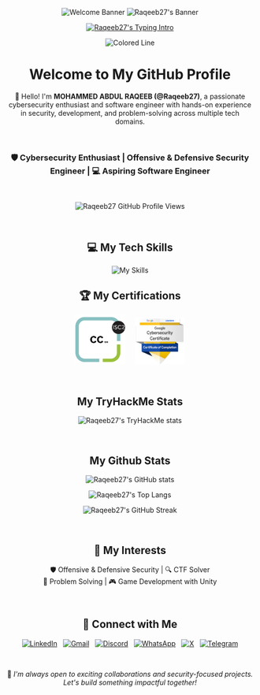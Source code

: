 <div align="center">

<p>

![Welcome Banner](https://capsule-render.vercel.app/api?type=soft&color=gradient&height=110&section=header&text=Welcome!&fontSize=55&fontColor=ffffff "Welcome Banner")
![Raqeeb27's Banner](https://capsule-render.vercel.app/api?type=waving&color=0:FF5733,100:000000&height=150&section=header&text=Mohammed+Abdul+Raqeeb%20👨‍💻&fontSize=35&fontColor=ffffff&animation=fadeIn "Raqeeb27's Banner")

</p>

[![Raqeeb27's Typing Intro](https://readme-typing-svg.herokuapp.com?size=25&duration=4000&width=475&lines=Cybersecurity+Enthusiast;ISC²+Certified+in+Cybersecurity;Aspiring+Software+Engineer "Raqeeb27's Typing Intro")](https://git.io/typing-svg)

<img src="https://raw.githubusercontent.com/andreasbm/readme/master/assets/lines/colored.png" alt="Colored Line" />  

# Welcome to My GitHub Profile

👋 Hello! I'm **MOHAMMED ABDUL RAQEEB (@Raqeeb27)**, a passionate cybersecurity enthusiast and software engineer with hands-on experience in security, development, and problem-solving across multiple tech domains.   

<br>

### **🛡️ Cybersecurity Enthusiast | Offensive & Defensive Security Engineer | 💻 Aspiring Software Engineer**  

<br>

![Raqeeb27 GitHub Profile Views](https://komarev.com/ghpvc/?username=Raqeeb27&label=RAQEEB27+PROFILE+VIEWS&style=for-the-badge&abbreviated=true "Raqeeb27's Profile Views")  

<br>

## ‍💻 My Tech Skills

![My Skills](https://skillicons.dev/icons?i=windows,linux,vscode,vim,py,bash,c,cpp,cs,markdown,unity,html,git,mysql,django,firebase,linkedin,discord,&perline=6 "Raqeeb27's Skills")

## 🏆 My Certifications

<p>
    <img src="./assets/icons/ISC2_CC-Badge.png" alt="ISC2_CC-Badge" width="20%">&nbsp;&nbsp;&nbsp;&nbsp;
    <img src="./assets/icons/Google_Cybersecurity_Professional_Certificate-Badge.png" alt="Google_Cybersecurity_Professional_Certificate-Badge" width="20%">
</p>

<br>

## My TryHackMe Stats

![Raqeeb27's TryHackMe stats](https://tryhackme-badges.s3.amazonaws.com/Raqeeb27.png "Raqeeb27's TryHackMe stats")

<br>

## My Github Stats

![Raqeeb27's GitHub stats](https://github-readme-stats.vercel.app/api?username=Raqeeb27&show_icons=true&theme=radical&hide_border=true "Raqeeb27's GitHub stats")

![Raqeeb27's Top Langs](https://github-readme-stats.vercel.app/api/top-langs/?username=Raqeeb27&layout=compact&theme=radical&hide_border=true "Raqeeb27's Top Langs")

![Raqeeb27's GitHub Streak](https://github-readme-streak-stats.herokuapp.com/?user=Raqeeb27&theme=radical&hide_border=true "Raqeeb27's GitHub Streak")

<br>

## 🌱 My Interests

🛡️ Offensive & Defensive Security | 🔍 CTF Solver  
🧩 Problem Solving | 🎮 Game Development with Unity  

<br>

## 🔗 Connect with Me

[![LinkedIn](https://custom-icon-badges.demolab.com/badge/Raqeeb27-0A66C2?logo=linkedin-white&logoColor=fff&style=for-the-badge)](https://www.linkedin.com/in/raqeeb27 "Raqeeb27-LinkedIn")&nbsp;&nbsp;
[![Gmail](https://img.shields.io/badge/Raqeeb2709-D14836?logo=gmail&logoColor=white&style=for-the-badge)](mailto:raqeeb2709@gmail.com "Raqeeb2709-Gmail")&nbsp;&nbsp;
[![Discord](https://img.shields.io/badge/RAQEEB27-%235865F2.svg?&logo=discord&logoColor=white&style=for-the-badge)](https://discord.com/users/Raqeeb35#4863 "Raqeeb27-Discord")&nbsp;&nbsp;
[![WhatsApp](https://img.shields.io/badge/Raqeeb-25D366?logo=whatsapp&logoColor=white&style=for-the-badge)](https://api.whatsapp.com/send/?phone=9848524210&text=Hi+Raqeeb27!+I+just+visited+your+Github+profile+and+I%27m+interested+in+connecting+with+you+to+discuss+awesome+code+stuff...%EF%BF%BD%EF%BF%BD&type=phone_number&app_absent=0 "Raqeeb27-WhatsApp")&nbsp;&nbsp;
[![X](https://img.shields.io/badge/Raqeeb_27-%23000000.svg?logo=X&logoColor=white&style=for-the-badge)](https://x.com/Raqeeb_27 "Raqeeb27-X")&nbsp;&nbsp;
[![Telegram](https://img.shields.io/badge/Raqeeb_27-2CA5E0?logo=telegram&logoColor=white&style=for-the-badge)](https://t.me/Raqeeb_27/ "Raqeeb27-Telegram")  

<br>

  🤝 *I'm always open to exciting collaborations and security-focused projects. Let's build something impactful together!*

</div>

<!-- **Raqeeb27/Raqeeb27** is a ✨ _special_ ✨ repository because its `README.md` (this file) appears on your GitHub profile.

Here are some ideas to get you started:

- 🔭 I’m currently working on ...
- 🌱 I’m currently learning ...
- 👯 I’m looking to collaborate on ...
- 🤔 I’m looking for help with ...
- 💬 Ask me about ...
- 📫 How to reach me: ...
- 😄 Pronouns: ...
- ⚡ Fun fact: ...
-->
